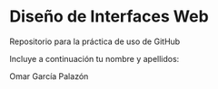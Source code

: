 # Diseño de Interfaces Web
Repositorio para la práctica de uso de GitHub

Incluye a continuación tu nombre y apellidos:

Omar García Palazón
